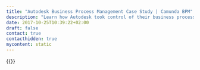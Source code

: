 ```yaml
---
title: "Autodesk Business Process Management Case Study | Camunda BPM"
description: "Learn how Autodesk took control of their business process automation and improved efficiency in their organization with Camunda. Camunda is the leader for workflow automation based on Java and BPMN 2.0."
date: 2017-10-25T10:39:22+02:00
draft: false
contact: true
contacthidden: true
mycontent: static
---
```

{{<case-study-single
company="Autodesk"
companydescription="Autodesk makes software for people who make things.  If you’ve ever driven a high-performance car, admired a towering skyscraper, used a smartphone, or watched a great film, chances are you’ve experienced what millions of Autodesk customers are doing with our software. Autodesk gives you the power to make anything.  Over 100 million people use Autodesk software like AutoCAD, Revit, Maya, 3ds Max, Fusion 360, SketchBook, and more to unlock their creativity and solve important design, business and environmental challenges. Our software runs on both personal computers and mobile devices and taps the infinite computing power of the cloud to help teams around the world collaborate, design, simulate and fabricate their ideas in 3D. Autodesk is consistently named a Great Place to Work®, globally.  We provide exceptional compensation/benefit packages and we’d love for you to join us. We’re proud to be an equal opportunity employer and we consider all qualiﬁed applicants without regard to race, gender, disability, veteran status or other protected category.  To see our culture in action, check out #AutodeskLife.We are headquartered in the San Francisco Bay Area and have more than 9000 employees worldwide."
customerquote=""
teaser=""
usecase=""
videolink=""
logo="//images.ctfassets.net/vpidbgnakfvf/69cOSxOk3S80wy48MEkwkk/8c4d2bec5e93c3221bb8011f63ac1cdf/logo-fomats-cmykR1-1378x400.jpg"
pdf=""
thumbnail="">}}